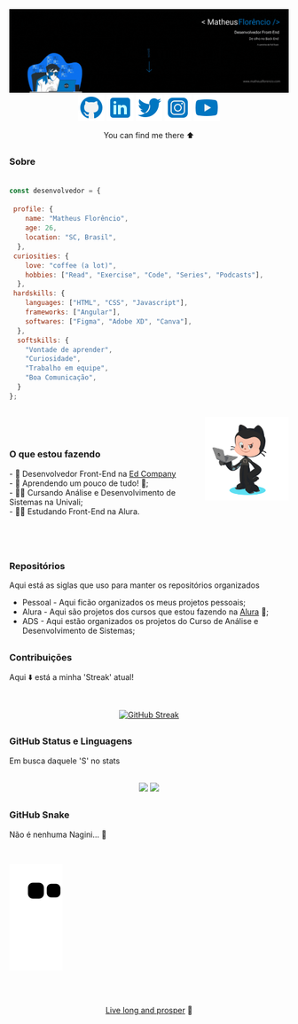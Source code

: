 <img src="https://raw.githubusercontent.com/1matheusflorencio/1matheusflorencio/main/README%20arquivos/GitHub%20Banner.gif">

<br>

<div align="center">
 <!-- Github -->
 <a href="https://github.com/1matheusflorencio" target="_blank"><img src="https://github.com/1matheusflorencio/1matheusflorencio/blob/main/README%20arquivos/icons8-github-48.png?raw=true"></a>
 <!-- LinkedIn -->
 <a href="https://www.linkedin.com/in/matheus-flor%C3%AAncio/" target="_blank"><img src="https://github.com/1matheusflorencio/1matheusflorencio/blob/main/README%20arquivos/icons8-linkedin-48.png?raw=true"></a>
 <!-- Twitter -->
 <a href="https://twitter.com/1matheusflorenc" target="_blank"><img src="https://github.com/1matheusflorencio/1matheusflorencio/blob/main/README%20arquivos/icons8-twitter-48.png?raw=true"></a>
 <!-- Instagram -->
 <a href="https://www.instagram.com/1matheusflorencio/" target="_blank"><img src="https://github.com/1matheusflorencio/1matheusflorencio/blob/main/README%20arquivos/icons8-instagram-48.png?raw=true"></a>
 <!-- Youtube -->
 <a href="https://www.youtube.com/channel/UCH1VWs-9V63VyGkrcSbtXIg" target="_blank"><img src="https://github.com/1matheusflorencio/1matheusflorencio/blob/main/README%20arquivos/icons8-youtube-48.png?raw=true"></a>
 <br>
 <p align="center">You can find me there ⬆️</p>
</div>

##

<h3>Sobre</h3>

```javascript

const desenvolvedor = {

 profile: {
    name: "Matheus Florêncio",
    age: 26,
    location: "SC, Brasil",
  },
 curiosities: {
    love: "coffee (a lot)",
    hobbies: ["Read", "Exercise", "Code", "Series", "Podcasts"],
  },
 hardskills: {
    languages: ["HTML", "CSS", "Javascript"],
    frameworks: ["Angular"],
    softwares: ["Figma", "Adobe XD", "Canva"],
  },
  softskills: {
    "Vontade de aprender",
    "Curiosidade",
    "Trabalho em equipe",
    "Boa Comunicação",
  }
};

```

##

<img align="right" width="30%" src="https://github.com/1matheusflorencio/1matheusflorencio/blob/main/README%20arquivos/my-octocat-1635129778574.png?raw=true">
<br><br>
<h3>O que estou fazendo</h3>
- 🚀 Desenvolvedor Front-End na <a href="https://ed.company/" target="_blank">Ed Company</a> <br>
- 🌱 Aprendendo um pouco de tudo! 🤣; <br>
- 👨‍🎓 Cursando Análise e Desenvolvimento de Sistemas na Univali; <br>
- 👨‍💻 Estudando Front-End na Alura.
<br><br><br><br>

##

 <h3>Repositórios</h3>
 
 <p>Aqui está as siglas que uso para manter os repositórios organizados</p>
 
- Pessoal - Aqui ficão organizados os meus projetos pessoais;
- Alura - Aqui são projetos dos cursos que estou fazendo na <a href="https://www.alura.com.br/" target="_blank">Alura</a> 💙;
- ADS - Aqui estão organizados os projetos do Curso de Análise e Desenvolvimento de Sistemas;

 ##
 
 <h3>Contribuições</h3>
 
 <p>Aqui ⬇️ está a minha 'Streak' atual!</p>
 <br>
 
 <div align="center">
 
 [![GitHub Streak](http://github-readme-streak-stats.herokuapp.com?user=1matheusflorencio&theme=blue-green&hide_border=true&date_format=j%20M%5B%20Y%5D)](https://git.io/streak-stats)
 
</div>
 
 ##
 
 <h3>GitHub Status e Linguagens</h3>
 <p>Em busca daquele 'S' no stats</p>
 <br>
 <div align="center">
  <img height="160em" src="https://github-readme-stats.vercel.app/api?username=1matheusflorencio&show_icons=true&theme=dark&include_all_commits=true&count_private=true"/>
  <img height="160em" src="https://github-readme-stats.vercel.app/api/top-langs/?username=1matheusflorencio&layout=compact&langs_count=7&theme=dark"/>
</div>
 
 ## 
 
 <h3>GitHub Snake</h3>
 <p>Não é nenhuma Nagini... 🐍</p>
 <br>
 
 <!-- Animação dos progressos -->
 ![Snake animation](https://github.com/1matheusflorencio/1matheusflorencio/blob/output/github-contribution-grid-snake.svg)

##

 <br>
 <p width="100%" align="center"><a href="https://youtu.be/Iu1qa8N2ID0">Live long and prosper</a> 🖖</p>
